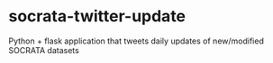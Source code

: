 # socrata-twitter-update
Python + flask application that tweets daily updates of new/modified SOCRATA datasets
